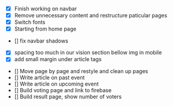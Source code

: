 - [x] Finish working on navbar
- [x] Remove unnecessary content and restructure paticular pages
- [x] Switch fonts
- [x] Starting from home page
- [] fix navbar shadows
- [x] spacing too much in our vision section bellow img in mobile
- [x] add small margin under article tags
- [] Move page by page and restyle and clean up pages
- [] Write article on past event
- [] Write article on upcoming event
- [] Build voting page and link to firebase
- [] Build result page, show number of voters